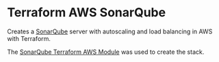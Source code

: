 # Terraform AWS SonarQube

Creates a [SonarQube][] server with autoscaling and load balancing in AWS with Terraform.

The [SonarQube Terraform AWS Module][] was used to create the stack.

[sonarqube]: https://www.sonarqube.org/
[sonarqube terraform aws module]: https://github.com/yegorski/terraform-aws-sonarqube
